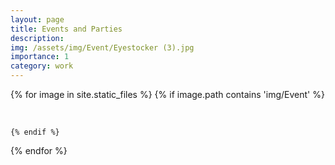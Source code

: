 ```yaml
---
layout: page
title: Events and Parties
description: 
img: /assets/img/Event/Eyestocker (3).jpg
importance: 1
category: work
---
```


<div class="container">


{% for image in site.static_files %}
    {% if image.path contains 'img/Event' %}
        <div class="row p-1">  
            <div class="col-md">
                <img class="img-fluid rounded z-depth-1" src="{{ site.baseurl }}{{ image.path | relative_url }}" alt="" title="Eyestocker"/>
            </div>
        </div>

    {% endif %}
{% endfor %}

</div>